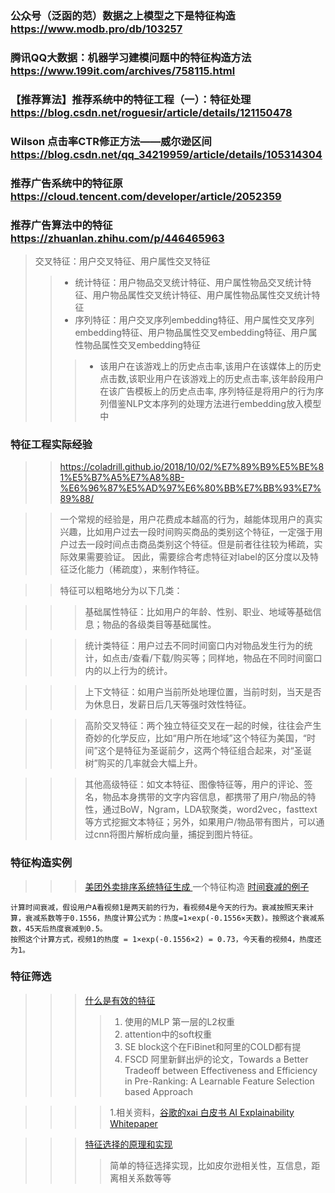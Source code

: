 ### 公众号（泛函的范）数据之上模型之下是特征构造 https://www.modb.pro/db/103257
### 腾讯QQ大数据：机器学习建模问题中的特征构造方法 https://www.199it.com/archives/758115.html
### 【推荐算法】推荐系统中的特征工程（一）：特征处理 https://blog.csdn.net/roguesir/article/details/121150478
###  Wilson 点击率CTR修正方法——威尔逊区间  https://blog.csdn.net/qq_34219959/article/details/105314304
### 推荐广告系统中的特征原 https://cloud.tencent.com/developer/article/2052359
### 推荐广告算法中的特征 https://zhuanlan.zhihu.com/p/446465963
> 交叉特征：用户交叉特征、用户属性交叉特征
>> * 统计特征：用户物品交叉统计特征、用户属性物品交叉统计特征、用户物品属性交叉统计特征、用户属性物品属性交叉统计特征
>> * 序列特征：用户交叉序列embedding特征、用户属性交叉序列embedding特征、用户物品属性交叉embedding特征、用户属性物品属性交叉embedding特征
>>> * 该用户在该游戏上的历史点击率,该用户在该媒体上的历史点击数,该职业用户在该游戏上的历史点击率,该年龄段用户在该广告模板上的历史点击率, 序列特征是将用户的行为序列借鉴NLP文本序列的处理方法进行embedding放入模型中

### 特征工程实际经验
>> https://coladrill.github.io/2018/10/02/%E7%89%B9%E5%BE%81%E5%B7%A5%E7%A8%8B-%E6%96%87%E5%AD%97%E6%80%BB%E7%BB%93%E7%89%88/

>>一个常规的经验是，用户花费成本越高的行为，越能体现用户的真实兴趣，比如用户过去一段时间购买商品的类别这个特征，一定强于用户过去一段时间点击商品类别这个特征。但是前者往往较为稀疏，实际效果需要验证。
因此，需要综合考虑特征对label的区分度以及特征泛化能力（稀疏度），来制作特征。

>> 特征可以粗略地分为以下几类：

>>> 基础属性特征：比如用户的年龄、性别、职业、地域等基础信息；物品的各级类目等基础属性。

>>> 统计类特征：用户过去不同时间窗口内对物品发生行为的统计，如点击/查看/下载/购买等；同样地，物品在不同时间窗口内的以上行为的统计。

>>> 上下文特征：如用户当前所处地理位置，当前时刻，当天是否为休息日，发薪日后几天等强时效性特征。

>>> 高阶交叉特征：两个独立特征交叉在一起的时候，往往会产生奇妙的化学反应，比如“用户所在地域”这个特征为美国，“时间”这个是特征为圣诞前夕，这两个特征组合起来，对“圣诞树”购买的几率就会大幅上升。

>>> 其他高级特征：如文本特征、图像特征等，用户的评论、签名，物品本身携带的文字内容信息，都携带了用户/物品的特性，通过BoW，Ngram，LDA软聚类，word2vec，fasttext等方式挖掘文本特征；另外，如果用户/物品带有图片，可以通过cnn将图片解析成向量，捕捉到图片特征。

### 特征构造实例
>>> [美团外卖排序系统特征生成 ](https://tech.meituan.com/2016/12/09/feature-pipeline.html)
>>> 一个特征构造 [时间衰减的例子](https://github.com/zytc2009/BigTeam_learning/blob/master/%E5%A4%A7%E6%95%B0%E6%8D%AE/%E6%8E%A8%E8%8D%90%E7%B3%BB%E7%BB%9F%E7%AC%94%E8%AE%B0.md)
```
计算时间衰减，假设用户A看视频1是两天前的行为，看视频4是今天的行为。衰减按照天来计算，衰减系数等于0.1556，热度计算公式为：热度=1×exp(-0.1556×天数)。按照这个衰减系数，45天后热度衰减到0.5。
按照这个计算方式，视频1的热度 = 1×exp(-0.1556×2) = 0.73，今天看的视频4，热度还为1。
```

### 特征筛选
>>> [什么是有效的特征](https://www.deeplearn.me/4065.html)
>>>>   1. 使用的MLP 第一层的L2权重
>>>>   1. attention中的soft权重
>>>>   1. SE block这个在FiBinet和阿里的COLD都有提
>>>>   1. FSCD 阿里新鲜出炉的论文，Towards a Better Tradeoff between Effectiveness and Efficiency in Pre-Ranking: A Learnable Feature Selection based Approach

>>>>  1.相关资料，[谷歌的xai 白皮书 AI Explainability Whitepaper](https://deeplearn-1251474370.cos.ap-guangzhou.myqcloud.com/2021/08/20210818145222291.pdf)

>>>[特征选择的原理和实现](https://7125messi.github.io/post/%E7%89%B9%E5%BE%81%E5%B7%A5%E7%A8%8B%E7%89%B9%E5%BE%81%E9%80%89%E6%8B%A9%E7%9A%84%E5%8E%9F%E7%90%86%E5%92%8C%E5%AE%9E%E7%8E%B0/)
>>>> 简单的特征选择实现，比如皮尔逊相关性，互信息，距离相关系数等等
>>>>


